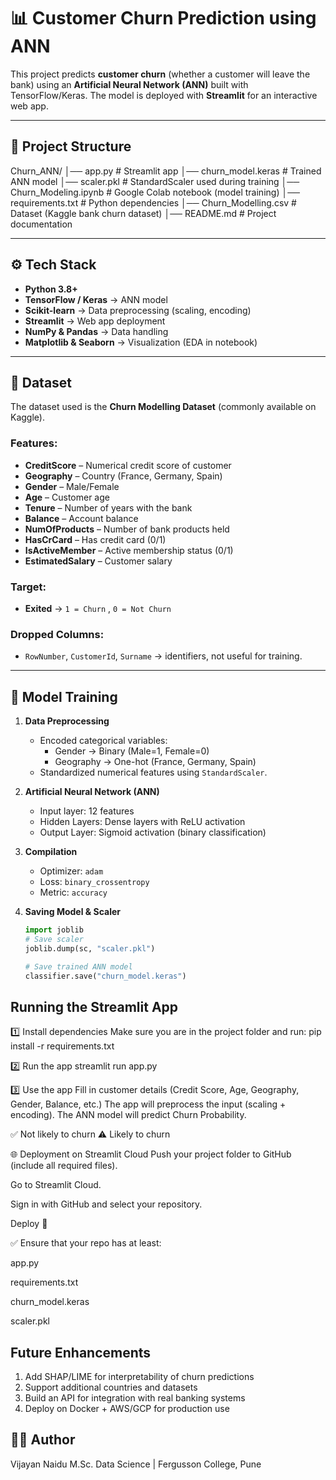 # 📊 Customer Churn Prediction using ANN

This project predicts **customer churn** (whether a customer will leave the bank) using an **Artificial Neural Network (ANN)** built with TensorFlow/Keras. The model is deployed with **Streamlit** for an interactive web app.  

---

## 📂 Project Structure

Churn_ANN/
│── app.py # Streamlit app
│── churn_model.keras # Trained ANN model
│── scaler.pkl # StandardScaler used during training
│── Churn_Modeling.ipynb # Google Colab notebook (model training)
│── requirements.txt # Python dependencies
│── Churn_Modelling.csv # Dataset (Kaggle bank churn dataset)
│── README.md # Project documentation


---

## ⚙️ Tech Stack

- **Python 3.8+**
- **TensorFlow / Keras** → ANN model  
- **Scikit-learn** → Data preprocessing (scaling, encoding)  
- **Streamlit** → Web app deployment  
- **NumPy & Pandas** → Data handling  
- **Matplotlib & Seaborn** → Visualization (EDA in notebook)  

---

## 📑 Dataset

The dataset used is the **Churn Modelling Dataset** (commonly available on Kaggle).  

### Features:
- **CreditScore** – Numerical credit score of customer  
- **Geography** – Country (France, Germany, Spain)  
- **Gender** – Male/Female  
- **Age** – Customer age  
- **Tenure** – Number of years with the bank  
- **Balance** – Account balance  
- **NumOfProducts** – Number of bank products held  
- **HasCrCard** – Has credit card (0/1)  
- **IsActiveMember** – Active membership status (0/1)  
- **EstimatedSalary** – Customer salary  

### Target:
- **Exited** → `1 = Churn` , `0 = Not Churn`  

### Dropped Columns:
- `RowNumber`, `CustomerId`, `Surname` → identifiers, not useful for training.  

---

## 🧠 Model Training

1. **Data Preprocessing**  
   - Encoded categorical variables:  
     - Gender → Binary (Male=1, Female=0)  
     - Geography → One-hot (France, Germany, Spain)  
   - Standardized numerical features using `StandardScaler`.  

2. **Artificial Neural Network (ANN)**  
   - Input layer: 12 features  
   - Hidden Layers: Dense layers with ReLU activation  
   - Output Layer: Sigmoid activation (binary classification)  

3. **Compilation**  
   - Optimizer: `adam`  
   - Loss: `binary_crossentropy`  
   - Metric: `accuracy`  

4. **Saving Model & Scaler**  
   ```python
   import joblib
   # Save scaler
   joblib.dump(sc, "scaler.pkl")

   # Save trained ANN model
   classifier.save("churn_model.keras")


## Running the Streamlit App
1️⃣ Install dependencies
Make sure you are in the project folder and run:
pip install -r requirements.txt

2️⃣ Run the app
streamlit run app.py

3️⃣ Use the app
Fill in customer details (Credit Score, Age, Geography, Gender, Balance, etc.)
The app will preprocess the input (scaling + encoding).
The ANN model will predict Churn Probability.

✅ Not likely to churn ⚠️ Likely to churn

🌐 Deployment on Streamlit Cloud
Push your project folder to GitHub (include all required files).

Go to Streamlit Cloud.

Sign in with GitHub and select your repository.

Deploy 🚀

✅ Ensure that your repo has at least:

app.py

requirements.txt

churn_model.keras

scaler.pkl

## Future Enhancements
1. Add SHAP/LIME for interpretability of churn predictions
2. Support additional countries and datasets
3. Build an API for integration with real banking systems
4. Deploy on Docker + AWS/GCP for production use

## 👩‍💻 Author
Vijayan Naidu
M.Sc. Data Science | Fergusson College, Pune